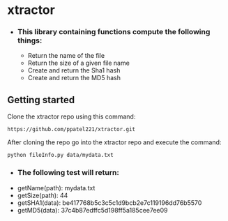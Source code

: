 # xtractor #
* ### This library containing functions compute the following things:
  * Return the name of the file
  * Return the size of a given file name
  * Create and return the Sha1 hash
  * Create and return the MD5 hash

## Getting started ##
Clone the xtractor repo using this command:

`https://github.com/ppatel221/xtractor.git`

After cloning the repo go into the xtractor repo and execute the command:

`python fileInfo.py data/mydata.txt`

* ### The following test will return:
 * getName(path): mydata.txt
 * getSize(path): 44
 * getSHA1(data): be417768b5c3c5c1d9bcb2e7c119196dd76b5570
 * getMD5(data): 37c4b87edffc5d198ff5a185cee7ee09


